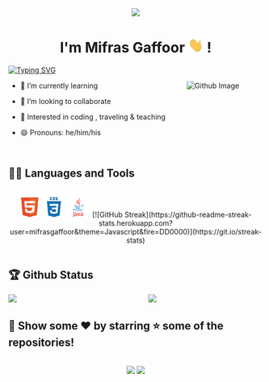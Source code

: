 <!-- ###  Mifras  Gaffoor 
 🌱 Currently reading BSc (Hons) in Information Technology and Management,University of Moratuwa. </br>
🔎 Looking for internship in software engineer(fullstack) possition.</br>
👀 Interested in coding & traveling </br>
📫 Reach me: mifrasgaffoor@gmail.com</br> -->  

<div id="header" align="center">
  <img src="https://media.giphy.com/media/M9gbBd9nbDrOTu1Mqx/giphy.gif" width="100"/>
</div>
<h1 align="center">  I'm  Mifras Gaffoor <img src="https://raw.githubusercontent.com/ABSphreak/ABSphreak/master/gifs/Hi.gif" height="30" width="30"> ! </h1>

 [![Typing SVG](https://readme-typing-svg.herokuapp.com?size=15&duration=3000&color=F7AE0D&background=3185FF00&multiline=true&lines=I'm+an+undergraduate+at++University+of+Moratuwa)](https://git.io/typing-svg) 




<img width="30%" align="right" alt="Github Image" src="https://i.gifer.com/origin/c0/c05e0a986df727559354c449602105d0.gif" />

- 🌱 I’m currently learning 
- 👯 I’m looking to collaborate
- 👀 Interested in coding , traveling  & teaching </br>
- 😄 Pronouns: he/him/his

  <br />


















 <!-- <h4>followers & viewes :</h4> 
  
<p align="left"> <img src="https://komarev.com/ghpvc/?username=mifrasgaffoor&label=Profile%20views&color=yellow&style=flat" alt="mifrasgaffoor" /> /<a href="https://github.com/mifrasgaffoor?tab=followers">
  <img alt="GitHub followers" src="https://img.shields.io/github/followers/mifrasgaffoor?color=blueviolet&logo=github">
 </a>
-->
## 👨‍💻 Languages and Tools
<br/>

<div align="left">


 
 
 
 <div  align="center">
  <img src="https://github.com/devicons/devicon/blob/master/icons/html5/html5-original.svg" title="HTML5" alt="HTML" width="40" height="40"/>&nbsp;
  <img src="https://github.com/devicons/devicon/blob/master/icons/css3/css3-plain-wordmark.svg"  title="CSS3" alt="CSS" width="40" height="40"/>&nbsp;
  <img src="https://github.com/devicons/devicon/blob/master/icons/java/java-original-wordmark.svg" title="Java" alt="Java" width="40" height="40"/>&nbsp;
  [![GitHub Streak](https://github-readme-streak-stats.herokuapp.com?user=mifrasgaffoor&theme=Javascript&fire=DD0000)](https://git.io/streak-stats)

  </div>
  
  <!--
   <img src="https://github.com/devicons/devicon/blob/master/icons/react/react-original-wordmark.svg" title="React" alt="React" width="40" height="40"/>&nbsp;
   <img src="https://github.com/devicons/devicon/blob/master/icons/javascript/javascript-original.svg" title="JavaScript" alt="JavaScript" width="40" 
  <img src="https://github.com/devicons/devicon/blob/master/icons/spring/spring-original-wordmark.svg" title="Spring" alt="Spring" width="40" height="40"/>&nbsp;
  <img src="https://github.com/devicons/devicon/blob/master/icons/materialui/materialui-original.svg" title="Material UI" alt="Material UI" width="40" height="40"/>&nbsp;
  <img src="https://github.com/devicons/devicon/blob/master/icons/redux/redux-original.svg" title="Redux" alt="Redux " width="40" height="40"/>&nbsp;
 
  <img src="https://github.com/devicons/devicon/blob/master/icons/mysql/mysql-original-wordmark.svg" title="MySQL"  alt="MySQL" width="40" height="40"/>&nbsp;
  <img src="https://github.com/devicons/devicon/blob/master/icons/nodejs/nodejs-original-wordmark.svg" title="NodeJS" alt="NodeJS" width="40" height="40"/>&nbsp;
  <img src="https://github.com/devicons/devicon/blob/master/icons/amazonwebservices/amazonwebservices-plain-wordmark.svg" title="AWS" alt="AWS" width="40" height="40"/>&nbsp;
  <img src="https://github.com/devicons/devicon/blob/master/icons/git/git-original-wordmark.svg" title="Git" **alt="Git" width="40" height="40"/>

-->
 
 
 
 
 
 
 
 
 
 
 <!--
![HTML5](https://img.shields.io/badge/-HTML5-black?style=flat-square&logo=html5)
![CSS3](https://img.shields.io/badge/-CSS3-black?style=flat-square&logo=css3&logoColor=blue) 
![JavaScript](https://img.shields.io/badge/-JavaScript-black?style=flat-square&logo=javascript)
![React](https://img.shields.io/badge/-React-black?style=flat-square&logo=react)
![Nodejs](https://img.shields.io/badge/-Nodejs-black?style=flat-square&logo=Node.js)
![Express](https://img.shields.io/badge/-Express-black?style=flat-square&logo=express&logoColor=yellow)
![MongoDB](https://img.shields.io/badge/-MongoDB-black?style=flat-square&logo=mongodb)
![Redux](https://img.shields.io/badge/redux-black.svg?style=flat-square&logo=redux&logoColor=purple) 
![Bootstrap-05](https://img.shields.io/badge/-Bootstrap-black?style=flat-square&logo=bootstrap) 
![React](https://img.shields.io/badge/-React-black?style=flat-square&logo=react)
![Material-UI](https://img.shields.io/badge/-Material%20UI-black?style=flat-square&logo=material%20ui&logoColor=blue)
![Tailwind CSS](https://img.shields.io/badge/-Tailwind%20CSS-black?style=flat-square&logo=Tailwind%20CSS)
![Chakra UI](https://img.shields.io/badge/-Chakra%20UI-black?style=flat-square&logo=Chakra%20UI)
![Visual Studio Code](https://img.shields.io/badge/-Visual%20Studio%20Code%20-black?style=flat-square&logo=Visual%20Studio%20Code&logoColor=blue) 
![Git](https://img.shields.io/badge/-Git-black?style=flat-square&logo=git)
![GitHub](https://img.shields.io/badge/-GitHub-black?style=flat-square&logo=github)
![NPM](https://img.shields.io/badge/-NPM-black?style=flat-square&logo=npm)
![Yarn](https://img.shields.io/badge/-Yarn-black?style=flat-square&logo=yarn)
![AdobeXD](https://img.shields.io/badge/-AdobeXd-black?style=flat-square&logo=adobexd)
![Sass](https://img.shields.io/badge/-Sass-black?style=flat-square&logo=Sass)
![Material-UI](https://img.shields.io/badge/-Material%20UI-black?style=flat-square&logo=material%20ui&logoColor=blue)
![React](https://img.shields.io/badge/-React-black?style=flat-square&logo=react)
![Redux](https://img.shields.io/badge/-Redux-black?style=flat-square&logo=redux&logoColor=purple)
![Nodejs](https://img.shields.io/badge/-Nodejs-black?style=flat-square&logo=Node.js)
![Express](https://img.shields.io/badge/-Express-black?style=flat-square&logo=express&logoColor=yellow)
![MongoDB](https://img.shields.io/badge/-MongoDB-black?style=flat-square&logo=mongodb)
![Firebase](https://img.shields.io/badge/-Firebase-black?style=flat-square&logo=firebase)
![Postman](https://img.shields.io/badge/-Postman-black?style=flat-square&logo=postman)
![Wordpress](https://img.shields.io/badge/-Wordpress-black?style=flat-square&logo=wordpress&logoColor=blue)
![AWS](https://img.shields.io/badge/-AWS-black?style=flat-square&logo=Amazon)
![NPM](https://img.shields.io/badge/-NPM-black?style=flat-square&logo=npm)
![Figma](https://img.shields.io/badge/-Figma-black?style=flat-square&logo=figma)
![Java](https://img.shields.io/badge/-Java-black?style=flat-square&logo=java)
![Mysql](https://img.shields.io/badge/-mysql-black?style=flat-square&logo=mysql)
![Git](https://img.shields.io/badge/-Git-black?style=flat-square&logo=git)
![GitHub](https://img.shields.io/badge/-GitHub-black?style=flat-square&logo=github)
![Heroku](https://img.shields.io/badge/-Heroku-black?style=flat-square&logo=heroku&logoColor=purple)
![Netlify](https://img.shields.io/badge/-Netlify-black?style=flat-square&logo=netlify)
![Postman](https://img.shields.io/badge/-Postman-black?style=flat-square&logo=postman)
![Visual Studio Code](https://img.shields.io/badge/-Visual%20Studio%20Code%20-black?style=flat-square&logo=Visual%20Studio%20Code&logoColor=blue) 
![IntelliJ IDEA](https://img.shields.io/badge/IntelliJIDEA-000000.svg?style=flat-square&logo=intellij-idea&logoColor=red) 

-->
</div>

<br >


## 🏆 Github Status

<img  src="https://github-readme-stats.vercel.app/api?username=mifrasgaffoor&show_icons=true&theme=dark" width="45%" align="right" >

<img  src="https://github-readme-stats.vercel.app/api?username=mifrasgaffoor&show_icons=true&theme=yeblu" width="45%" >


<br>

<div align="left">

##  🤞 Show some ❤️ by starring ⭐ some of the repositories!
 <br/>
<div align="center">
<img src="https://img.shields.io/badge/linkedin-%230077B5.svg?&style=for-the-badge&logo=linkedin&logoColor=white">
 <img src="https://img.shields.io/badge/Portfolio-%23000000.svg?&style=for-the-badge">
</div>
</div>



  

  
  <!--- <a href="https://github.com/mifrasgaffoor/github-readme-stats"><img alt="Mifras's Top Languages" src="https://github-readme-stats.vercel.app/api/top-langs/?username=mifrasgaffoor&langs_count=8&count_private=true&layout=compact&theme=react&hide_border=true&bg_color=0D1117" /></a>
  <br/>
    <a href="https://github.com/mifrasgaffoor/github-readme-stats"><img alt="Mifras's Github Stats" src="https://github-readme-stats.vercel.app/api?username=mifrasgaffoor&show_icons=true&count_private=true&theme=react&hide_border=true&bg_color=0D1117" /></a>
  
  
<!--  <b>Note:</b> Top languages is only a metric of the languages my public code consists of and doesn't reflect experience or skill level.
<<br/>
<a href="https://github.com/mifrasgaffoor/github-readme-activity-graph"><img alt="Mifras's Activity Graph" src="https://activity-graph.herokuapp.com/graph?username=mifrasgaffoor&bg_color=0D1117&color=5BCDEC&line=5BCDEC&point=FFFFFF&hide_border=true" /></a>
<br/>
<p align="left"> <a href="https://github.com/ryo-ma/github-profile-trophy"><img src="https://github-profile-trophy.vercel.app/?username=mifrasgaffoor" alt="mifrasgaffoor" /></a> </p>
 -->





<!--
![Redux](https://img.shields.io/badge/redux-black.svg?style=flat-square&logo=redux&logoColor=purple) 
![Bootstrap-05](https://img.shields.io/badge/-Bootstrap-black?style=flat-square&logo=bootstrap) 
![React](https://img.shields.io/badge/-React-black?style=flat-square&logo=react)
![Material-UI](https://img.shields.io/badge/-Material%20UI-black?style=flat-square&logo=material%20ui&logoColor=blue)
![Tailwind CSS](https://img.shields.io/badge/-Tailwind%20CSS-black?style=flat-square&logo=Tailwind%20CSS)
![Chakra UI](https://img.shields.io/badge/-Chakra%20UI-black?style=flat-square&logo=Chakra%20UI)
![Visual Studio Code](https://img.shields.io/badge/-Visual%20Studio%20Code%20-black?style=flat-square&logo=Visual%20Studio%20Code&logoColor=blue) 
![Git](https://img.shields.io/badge/-Git-black?style=flat-square&logo=git)
![GitHub](https://img.shields.io/badge/-GitHub-black?style=flat-square&logo=github)

![NPM](https://img.shields.io/badge/-NPM-black?style=flat-square&logo=npm)
![Yarn](https://img.shields.io/badge/-Yarn-black?style=flat-square&logo=yarn)
![AdobeXD](https://img.shields.io/badge/-AdobeXd-black?style=flat-square&logo=adobexd)

![Sass](https://img.shields.io/badge/-Sass-black?style=flat-square&logo=Sass)
![Material-UI](https://img.shields.io/badge/-Material%20UI-black?style=flat-square&logo=material%20ui&logoColor=blue)
![React](https://img.shields.io/badge/-React-black?style=flat-square&logo=react)
![Redux](https://img.shields.io/badge/-Redux-black?style=flat-square&logo=redux&logoColor=purple)
![Nodejs](https://img.shields.io/badge/-Nodejs-black?style=flat-square&logo=Node.js)
![Express](https://img.shields.io/badge/-Express-black?style=flat-square&logo=express&logoColor=yellow)
![MongoDB](https://img.shields.io/badge/-MongoDB-black?style=flat-square&logo=mongodb)

![Firebase](https://img.shields.io/badge/-Firebase-black?style=flat-square&logo=firebase)
![Postman](https://img.shields.io/badge/-Postman-black?style=flat-square&logo=postman)
![Wordpress](https://img.shields.io/badge/-Wordpress-black?style=flat-square&logo=wordpress&logoColor=blue)


![AWS](https://img.shields.io/badge/-AWS-black?style=flat-square&logo=Amazon)
![NPM](https://img.shields.io/badge/-NPM-black?style=flat-square&logo=npm)
![Figma](https://img.shields.io/badge/-Figma-black?style=flat-square&logo=figma)
 ![Java](https://img.shields.io/badge/-Java-black?style=flat-square&logo=java)
 ![Mysql](https://img.shields.io/badge/-mysql-black?style=flat-square&logo=mysql)
![Git](https://img.shields.io/badge/-Git-black?style=flat-square&logo=git)
![GitHub](https://img.shields.io/badge/-GitHub-black?style=flat-square&logo=github)
![Heroku](https://img.shields.io/badge/-Heroku-black?style=flat-square&logo=heroku&logoColor=purple)
![Netlify](https://img.shields.io/badge/-Netlify-black?style=flat-square&logo=netlify)
![Postman](https://img.shields.io/badge/-Postman-black?style=flat-square&logo=postman)
![Visual Studio Code](https://img.shields.io/badge/-Visual%20Studio%20Code%20-black?style=flat-square&logo=Visual%20Studio%20Code&logoColor=blue) 
![IntelliJ IDEA](https://img.shields.io/badge/IntelliJIDEA-000000.svg?style=flat-square&logo=intellij-idea&logoColor=red) 
-->

<!--
<h4>Contact me  :</h4>

[![Linkedin](https://img.shields.io/badge/-LinkedIn-black?style=flat-square&logo=Linkedin&logoColor=skyblue&link=https://www.linkedin.com/in/#/)](https://www.linkedin.com/in/mifras-gaffoor-a4719b1b5/)
[![Stack Overflow](https://img.shields.io/badge/-Stack%20Overflow-222222?style=flat-square&logo=stack-overflow&logoColor=yellow&link=https://stackoverflow.com/users/9752928/#)](https://stackoverflow.com/#)
[![Website](https://img.shields.io/badge/WebSite-222222?&style=flat-square&logo=google-chrome&logoColor=red&link=#)](https://#)
[![Instagram](https://img.shields.io/badge/Instagram-black?&style=flat-square&logo=instagram&logoColor=rose&link=https://www.instagram.com/#)](https://www.instagram.com/#)
[![Facebook](https://img.shields.io/badge/Facebook-black?&style=flat-square&logo=facebook&logoColor=blue&link=https://www.facebook.com/MifrasGaffoor)](https://www.facebook.com/MifrasGaffoor)
 <p align="center">
    <a href="https://github.com/mifrasgaffoor/github-readme-streak-stats">
        <img title="🔥 Get streak stats for your profile at git.io/streak-stats" alt="Mifras's streak" src="https://github-readme-streak-stats.herokuapp.com/?user=mifrasgaffoor&theme=black-ice&hide_border=true&stroke=0000&background=060A0CD0"/>
    </a>
  <br/>
</p>

<h3 align="center" style="color:red;">A passionate Software Engineer(fullstack) from Srilanka</h3>


 <h4>followers & viewes :</h4> 
  
<p align="left"> <img src="https://komarev.com/ghpvc/?username=mifrasgaffoor&label=Profile%20views&color=yellow&style=flat" alt="mifrasgaffoor" /> 
 
 
   <a href="https://github.com/mifrasgaffoor?tab=followers">
    <img alt="GitHub followers" src="https://img.shields.io/github/followers/mifrasgaffoor?color=blueviolet&logo=github">
  </a>
 
 
 ## 📊 My Github Stats
 <p align="center">
    <a href="https://github.com/mifrasgaffoor/github-readme-streak-stats">
        <img title="🔥 Get streak stats for your profile at git.io/streak-stats" alt="Mifras's streak" src="https://github-readme-streak-stats.herokuapp.com/?user=mifrasgaffoor&theme=black-ice&hide_border=true&stroke=0000&background=060A0CD0"/>
    </a>
  <br/>
</p>
    <a href="https://github.com/mifrasgaffoor/github-readme-stats"><img alt="Mifras's Github Stats" src="https://github-readme-stats.vercel.app/api?username=mifrasgaffoor&show_icons=true&count_private=true&theme=react&hide_border=true&bg_color=0D1117" /></a>
  <a href="https://github.com/mifrasgaffoor/github-readme-stats"><img alt="Mifras's Top Languages" src="https://github-readme-stats.vercel.app/api/top-langs/?username=mifrasgaffoor&langs_count=8&count_private=true&layout=compact&theme=react&hide_border=true&bg_color=0D1117" /></a>
  <br/>
  
  
 <b>Note:</b> Top languages is only a metric of the languages my public code consists of and doesn't reflect experience or skill level.
<<br/>
<a href="https://github.com/mifrasgaffoor/github-readme-activity-graph"><img alt="Mifras's Activity Graph" src="https://activity-graph.herokuapp.com/graph?username=mifrasgaffoor&bg_color=0D1117&color=5BCDEC&line=5BCDEC&point=FFFFFF&hide_border=true" /></a>
<br/>
<p align="left"> <a href="https://github.com/ryo-ma/github-profile-trophy"><img src="https://github-profile-trophy.vercel.app/?username=mifrasgaffoor" alt="mifrasgaffoor" /></a> </p>

